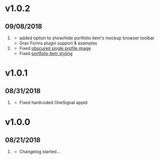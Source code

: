 # v1.0.2
## 09/08/2018
1. [](#new)
    * added option to show/hide portfolio item's mockup browser toolbar
    * Grav Forms plugin support & examples
2. [](#bugfix)
    * Fixed [obscured single profile image](https://github.com/jtbray/brilliant-resume/issues/2)
    * Fixed [portfolio item styling](https://github.com/jtbray/brilliant-resume/issues/3)

# v1.0.1
## 08/31/2018
1. [](#bugfix)
    * Fixed hardcoded OneSignal appId

# v1.0.0
## 08/21/2018

1. [](#new)
    * Changelog started...
